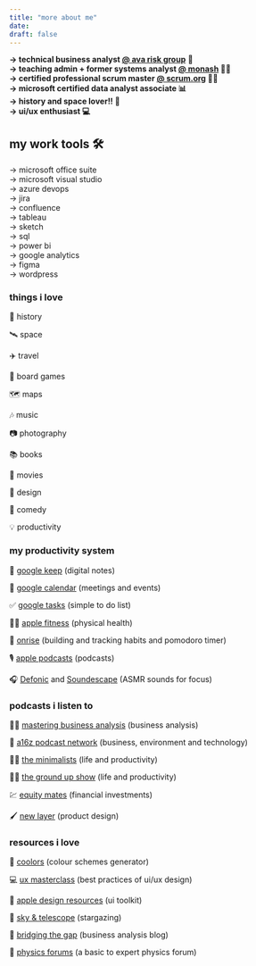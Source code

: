 ```yaml
---
title: "more about me"
date: 
draft: false
---
```

**→ technical business analyst [@ ava risk group](https://www.theavagroup.com/)** 🧐  
**→ teaching admin + former systems analyst [@ monash](https://www.theavagroup.com/) 👨‍🏫**  
**→ certified professional scrum master [@ scrum.org](https://www.scrum.org/) 👨‍💼**  
**→ microsoft certified data analyst associate 📊**  
**→ history and space lover!! 🚀**  
**→ ui/ux enthusiast 💻**  


## **my work tools 🛠️**

→ microsoft office suite  
→ microsoft visual studio  
→ azure devops  
→ jira  
→ confluence  
→ tableau  
→ sketch  
→ sql  
→ power bi  
→ google analytics  
→ figma  
→ wordpress  


### things i love

📜 history

🛰️ space

✈️ travel

🧩 board games

🗺️ maps

🎶 music

📷 photography

📚 books

🎥 movies

🎨 design

🤣 comedy

💡 productivity


### my productivity system

📔 [google keep](https://keep.google.com/) (digital notes)

📅 [google calendar](https://www.google.com/calendar/about/) (meetings and events)

✅ [google tasks](https://play.google.com/store/apps/details?id=com.google.android.apps.tasks&hl=en_AU&gl=US) (simple to do list)

🏃‍♂️ [apple fitness](https://www.apple.com/au/watch/close-your-rings/) (physical health)

🚰 [onrise](https://www.onrise.me/) (building and tracking habits and pomodoro timer) 

🎙️ [apple podcasts](https://apps.apple.com/nz/app/apple-podcasts/id525463029) (podcasts)

🎧 [Defonic](https://defonic.com/) and [Soundescape](https://soundescape.io/) (ASMR sounds for focus)


### podcasts i listen to

👨‍💼 [mastering business analysis](https://masteringbusinessanalysis.com/player/) (business analysis)

🌄 [a16z podcast network](https://a16z.com/podcasts/) (business, environment and technology)

🚶‍♂️ [the minimalists](https://www.theminimalists.com/podcast/) (life and productivity)

🧗‍♂️ [the ground up show](https://mattdavella.com/podcast) (life and productivity)

💹 [equity mates](https://equitymates.com/) (financial investments)

🖌️ [new layer](https://anchor.fm/new-layer) (product design)


### resources i love

🎨 [coolors](https://coolors.co/) (colour schemes generator)

💻 [ux masterclass](https://uxmasterclass.design/?ref=producthunt) (best practices of ui/ux design)

📱 [apple design resources](https://developer.apple.com/design/resources/) (ui toolkit)

🌠 [sky & telescope](https://skyandtelescope.org/astronomy-resources/stargazing-basics/) (stargazing)

📝 [bridging the gap](https://www.bridging-the-gap.com/) (business analysis blog)

🔬 [physics forums](https://www.physicsforums.com/) (a basic to expert physics forum)